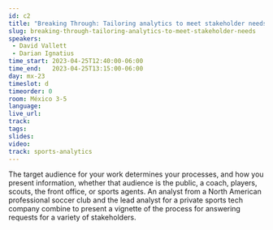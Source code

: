 ```yaml
---
id: c2
title: "Breaking Through: Tailoring analytics to meet stakeholder needs"
slug: breaking-through-tailoring-analytics-to-meet-stakeholder-needs
speakers:
 - David Vallett
 - Darian Ignatius
time_start: 2023-04-25T12:40:00-06:00
time_end:   2023-04-25T13:15:00-06:00
day: mx-23
timeslot: d
timeorder: 0
room: México 3-5
language: 
live_url: 
track: 
tags:
slides: 
video: 
track: sports-analytics
---
```


The target audience for your work determines your processes, and how you present information, whether that audience is the public, a coach, players, scouts, the front office, or sports agents. An analyst from a North American professional soccer club and the lead analyst for a private sports tech company combine to present a vignette of the process for answering requests for a variety of stakeholders.

